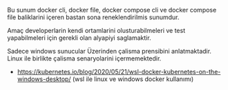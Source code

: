 Bu sunum docker cli, docker file, docker compose cli ve docker compose file baliklarini içeren bastan sona reneklendirilmis sunumdur.

Amaç developerlarin kendi ortamlarini olusturabilmeleri ve test yapabilmeleri için gerekli olan alyapiyi saglamaktir.

Sadece windows sunucular Üzerinden çalisma prensibini anlatmaktadir. Linux ile birlikte çalisma senaryolarini içermemektedir.

- https://kubernetes.io/blog/2020/05/21/wsl-docker-kubernetes-on-the-windows-desktop/ (wsl ile linux ve windows docker kullanımı)
